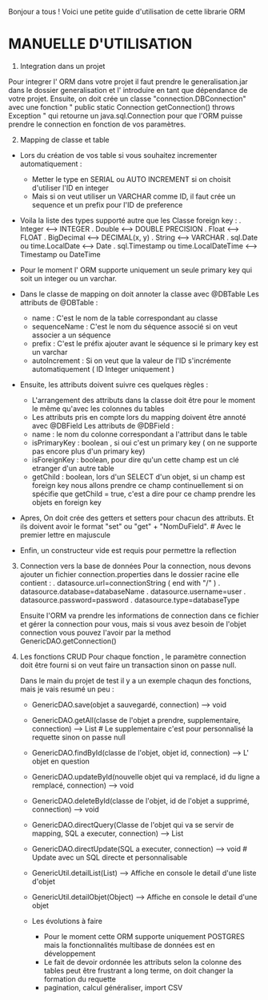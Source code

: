 Bonjour a tous !
Voici une petite guide d'utilisation de cette librarie ORM

# MANUELLE D'UTILISATION

1. Integration dans un projet

Pour integrer l' ORM dans votre projet il faut prendre le generalisation.jar dans le dossier generalisation et l' introduire en tant que dépendance de votre projet.
Ensuite, on doit crée un classe "connection.DBConnection" avec une fonction " public static Connection getConnection() throws Exception " qui retourne
un java.sql.Connection pour que l'ORM puisse prendre le connection en fonction de vos paramètres.

2. Mapping de classe et table

- Lors du création de vos table si vous souhaitez incrementer automatiquement : 
	- Metter le type en SERIAL ou AUTO INCREMENT si on choisit d'utiliser l'ID en integer	
	- Mais si on veut utiliser un VARCHAR comme ID, il faut crée un sequence et un prefix pour l'ID de preference

- Voila la liste des types supporté autre que les Classe foreign key :
    . Integer <--> INTEGER
    . Double <--> DOUBLE PRECISION
    . Float <--> FLOAT
    . BigDecimal <--> DECIMAL(x, y)
    . String <--> VARCHAR
    . sql.Date ou time.LocalDate <--> Date
    . sql.Timestamp ou time.LocalDateTime <--> Timestamp ou DateTime

- Pour le moment l' ORM supporte uniquement un seule primary key qui soit un integer ou un varchar.

- Dans le classe de mapping on doit annoter la classe avec @DBTable
    Les attributs de @DBTable :
    - name : C'est le nom de la table correspondant au classe
    - sequenceName : C'est le nom du séquence associé si on veut associer a un séquence
    - prefix : C'est le préfix ajouter avant le séquence si le primary key est un varchar
    - autoIncrement : Si on veut que la valeur de l'ID s'incrémente automatiquement ( ID Integer uniquement )

- Ensuite, les attributs doivent suivre ces quelques règles :
    - L'arrangement des attributs dans la classe doit être pour le moment le même qu'avec les colonnes du tables
    - Les attributs pris en compte lors du mapping doivent être annoté avec @DBField
    Les attributs de @DBField :
    - name : le nom du colonne correspondant a l'attribut dans le table
    - isPrimaryKey : boolean , si oui c'est un primary key ( on ne supporte pas encore plus d'un primary key)
    - isForeignKey : boolean, pour dire qu'un cette champ est un clé etranger d'un autre table
    - getChild : boolean, lors d'un SELECT d'un objet, si un champ est foreign key nous allons prendre ce champ continuellement si on 
    spécifie que getChild = true, c'est a dire pour ce champ prendre les objets en foreign key

- Apres, On doit crée des getters et setters pour chacun des attributs. Et ils doivent avoir le format "set" ou "get" + "NomDuField". # Avec le premier lettre en majuscule
  
- Enfin, un constructeur vide est requis pour permettre la reflection

3. Connection vers la base de données
	Pour la connection, nous devons ajouter un fichier connection.properties dans le dossier racine elle contient :
	. datasource.url=connectionString ( end with "/" )
	. datasource.database=databaseName
	. datasource.username=user
	. datasource.password=password
	. datasource.type=databaseType

	Ensuite l'ORM va prendre les informations de connection dans ce fichier et gérer la connection pour vous,
	mais si vous avez besoin de l'objet connection vous pouvez l'avoir par la method GenericDAO.getConnection()

4. Les fonctions CRUD
    Pour chaque fonction , le paramètre connection doit être fourni si on veut faire un transaction sinon on passe null.

    Dans le main du projet de test il y a un exemple chaqun des fonctions, mais je vais resumé un peu :

    - GenericDAO.save(objet a sauvegardé, connection) --> void
    
    - GenericDAO.getAll(classe de l'objet a prendre, supplementaire, connection) --> List<Objet en question>    # Le supplementaire c'est pour personnalisé la requette sinon on passe null

    - GenericDAO.findById(classe de l'objet, objet id, connection) --> L' objet en question

    - GenericDAO.updateById(nouvelle objet qui va remplacé, id du ligne a remplacé, connection) --> void

    - GenericDAO.deleteById(classe de l'objet, id de l'objet a supprimé, connection) --> void

    - GenericDAO.directQuery(Classe de l'objet qui va se servir de mapping, SQL a executer, connection) --> List<Objet de mapping>

    - GenericDAO.directUpdate(SQL a executer, connection) --> void      # Update avec un SQL directe et personnalisable

    - GenericUtil.detailList(List<Object>) --> Affiche en console le detail d'une liste d'objet

    - GenericUtil.detailObjet(Object) --> Affiche en console le detail d'une objet

5. Les évolutions à faire
    - Pour le moment cette ORM supporte uniquement POSTGRES mais la fonctionnalités multibase de données est en développement
    - Le fait de devoir ordonnée les attributs selon la colonne des tables peut être frustrant a long terme, on doit changer la formation du requette
    - pagination, calcul généraliser, import CSV
